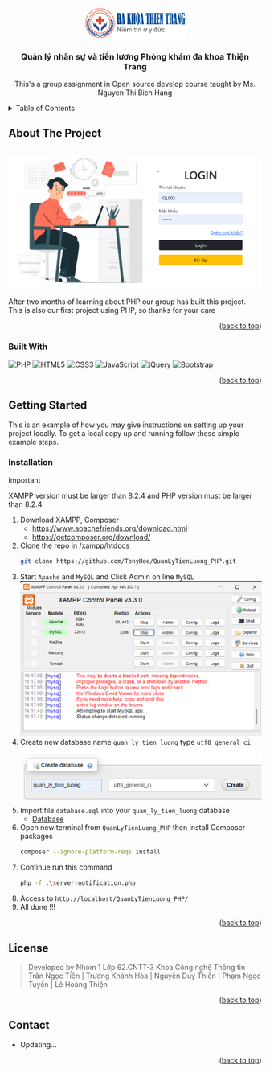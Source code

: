 <a id="readme-top"></a>
<!-- PROJECT LOGO -->
<br />
<div align="center">
<img src="./assets/images/logo.png" alt="Logo" width="200">

<h3 align="center">Quản lý nhân sự và tiền lương Phòng khám đa khoa Thiện Trang</h3>

  <p align="center">
    This's a group assignment in Open source develop course taught by Ms. Nguyen Thi Bich Hang
  </p>
</div>

<!-- TABLE OF CONTENTS -->
<details>
  <summary>Table of Contents</summary>
  <ol>
    <li>
      <a href="#about-the-project">About The Project</a>
      <ul>
        <li><a href="#built-with">Built With</a></li>
      </ul>
    </li>
    <li>
      <a href="#getting-started">Getting Started</a>
      <ul>
        <li><a href="#installation">Installation</a></li>
      </ul>
    </li>
    <li><a href="#license">License</a></li>
    <li><a href="#contact">Contact</a></li>
  </ol>
</details>


<!-- ABOUT THE PROJECT -->
## About The Project
<br>
<img src="./assets/images/project_introduce.png" alt="Logo" width="600">

After two months of learning about PHP our group has built this project. This is also our first project using PHP, so thanks for your care

<p align="right">(<a href="#readme-top">back to top</a>)</p>



### Built With
![PHP](https://img.shields.io/badge/php-%23777BB4.svg?style=for-the-badge&logo=php&logoColor=white)
![HTML5](https://img.shields.io/badge/html5-%23E34F26.svg?style=for-the-badge&logo=html5&logoColor=white)
![CSS3](https://img.shields.io/badge/css3-%231572B6.svg?style=for-the-badge&logo=css3&logoColor=white)
![JavaScript](https://img.shields.io/badge/javascript-%23323330.svg?style=for-the-badge&logo=javascript&logoColor=%23F7DF1E)
![jQuery](https://img.shields.io/badge/jquery-%230769AD.svg?style=for-the-badge&logo=jquery&logoColor=white)
![Bootstrap](https://img.shields.io/badge/bootstrap-%238511FA.svg?style=for-the-badge&logo=bootstrap&logoColor=white)
<p align="right">(<a href="#readme-top">back to top</a>)</p>

<!-- GETTING STARTED -->
## Getting Started

This is an example of how you may give instructions on setting up your project locally.
To get a local copy up and running follow these simple example steps.
### Installation
> [!IMPORTANT]
> XAMPP version must be larger than 8.2.4 and PHP version must be larger than 8.2.4.
1. Download XAMPP, Composer
     * https://www.apachefriends.org/download.html
     * https://getcomposer.org/download/
1. Clone the repo in /xampp/htdocs
   ```sh
   git clone https://github.com/TonyHoe/QuanLyTienLuong_PHP.git
   ```
2. Start `Apache` and `MySQL` and Click Admin on line `MySQL`
   <br>
   <img src="./assets/images/xampp.png" alt="Logo" width="600">
3. Create new database name `quan_ly_tien_luong` type `utf8_general_ci`
   <br>
   <img src="./assets/images/db_name.png" alt="Logo" width="600">
4. Import file `database.sql` into your `quan_ly_tien_luong` database
   * [Database](https://github.com/TonyHoe/QuanLyTienLuong_PHP/blob/main/database.sql)
5. Open new terminal from `QuanLyTienLuong_PHP` then install Composer packages
   ```sh
   composer --ignore-platform-reqs install
   ```
6. Continue run this command
   ```sh
   php -f .\server-notification.php
   ```
7. Access to `http://localhost/QuanLyTienLuong_PHP/`
8. All done !!!

<p align="right">(<a href="#readme-top">back to top</a>)</p>



<!-- LICENSE -->
## License
> Developed by Nhóm 1 Lớp 62.CNTT-3 Khoa Công nghệ Thông tin <br>
Trần Ngọc Tiến | Trương Khánh Hòa |	Nguyễn Duy Thiên | Phạm Ngọc Tuyển | Lê Hoàng Thiện


<p align="right">(<a href="#readme-top">back to top</a>)</p>



<!-- CONTACT -->
## Contact
- Updating...

<p align="right">(<a href="#readme-top">back to top</a>)</p>
